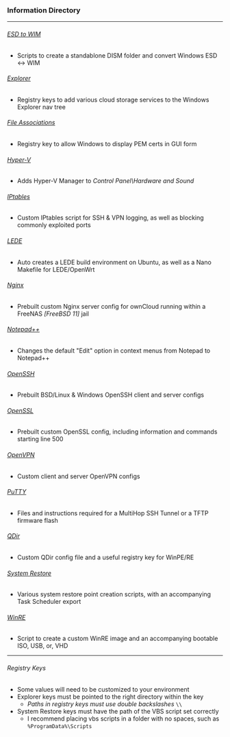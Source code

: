 ### Information Directory ###
---
###### [ESD to WIM](ESD%20to%20WIM) ######
- Scripts to create a standablone DISM folder and convert Windows ESD <-> WIM

###### [Explorer](Explorer) ######
- Registry keys to add various cloud storage services to the Windows Explorer nav tree

###### [File Associations](File%20Associations) ######
- Registry key to allow Windows to display PEM certs in GUI form

###### [Hyper-V](Hyper-V) ######
- Adds Hyper-V Manager to _Control Panel\Hardware and Sound_

###### [IPtables](IPtables) ######
- Custom IPtables script for SSH & VPN logging, as well as blocking commonly exploited ports

###### [LEDE](LEDE) ######
- Auto creates a LEDE build environment on Ubuntu, as well as a Nano Makefile for LEDE/OpenWrt

###### [Nginx](Nginx) ######
- Prebuilt custom Nginx server config for ownCloud running within a FreeNAS _[FreeBSD 11]_ jail

###### [Notepad++](Notepad++) ######
- Changes the default "Edit" option in context menus from Notepad to Notepad++

###### [OpenSSH](OpenSSH) ######
- Prebuilt BSD/Linux & Windows OpenSSH client and server configs

###### [OpenSSL](OpenSSL) ######
- Prebuilt custom OpenSSL config, including information and commands starting line 500

###### [OpenVPN](OpenVPN) ######
- Custom client and server OpenVPN configs

###### [PuTTY](PuTTY) ######
- Files and instructions required for a MultiHop SSH Tunnel or a TFTP firmware flash

###### [QDir](QDir) ######
- Custom QDir config file and a useful registry key for WinPE/RE

###### [System Restore](System%20Restore) ######
- Various system restore point creation scripts, with an accompanying Task Scheduler export

###### [WinRE](WinRE) ######
- Script to create a custom WinRE image and an accompanying bootable ISO, USB, or, VHD

---

###### _Registry Keys_ ######
- Some values will need to be customized to your environment
- Explorer keys must be pointed to the right directory within the key
  - _Paths in registry keys must use double backslashes_  `\\`
- System Restore keys must have the path of the VBS script set correctly
  - I recommend placing vbs scripts in a folder with no spaces, such as `%ProgramData%\Scripts`
 
